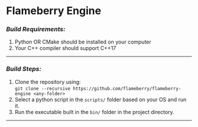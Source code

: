 # Flameberry Engine

### <i>Build Requirements:</i>
1. Python OR CMake should be installed on your computer
2. Your C++ compiler should support C++17

<hr>

### <i>Build Steps:</i>
1. Clone the repository using: <br> `git clone --recursive https://github.com/flameberry/flameberry-engine <any-folder>`
2. Select a python script in the `scripts/` folder based on your OS and run it.
3. Run the executable built in the `bin/` folder in the project directory.

<hr>